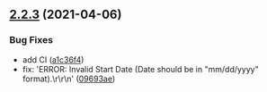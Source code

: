 ## [2.2.3](https://github.com/snomiao/schcal/compare/v1.1.1...v2.2.3) (2021-04-06)


### Bug Fixes

* add CI ([a1c36f4](https://github.com/snomiao/schcal/commit/a1c36f4d912709023fb71123e90469150b6992ab))
* fix: 'ERROR: Invalid Start Date (Date should be in "mm/dd/yyyy" format).\r\r\n' ([09693ae](https://github.com/snomiao/schcal/commit/09693aed77fcdd14c3da5ec3cb90acdf6a560966))



